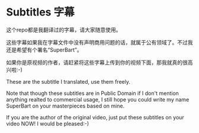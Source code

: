 # Subtitles 字幕
这个repo都是我翻译过的字幕，请大家随意使用。

这些字幕如果我在字幕文件中没有声明商用问题的话，就属于公有领域了。不过我还是希望有个署名“SuperBart”。

如果你是原视频的作者，请赶紧将这些字幕上传到你的视频下面，那我就真的很高兴啦:-)

These are the subtitle I translated, use them freely.

Note that though these subtitles are in Public Domain if I don't mention anything realted to commercial usage, I still hope you could write my name SuperBart on your masterpieces based on mine.

If you are the author of the original video, just put these subtitles on your video NOW! I would be pleased:-)
